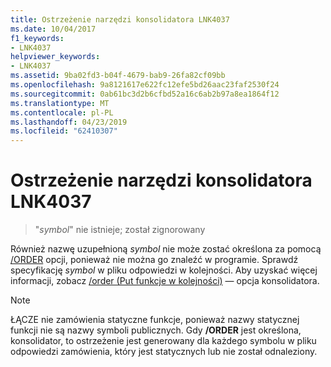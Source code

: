 ```yaml
---
title: Ostrzeżenie narzędzi konsolidatora LNK4037
ms.date: 10/04/2017
f1_keywords:
- LNK4037
helpviewer_keywords:
- LNK4037
ms.assetid: 9ba02fd3-b04f-4679-bab9-26fa82cf09bb
ms.openlocfilehash: 9a8121617e622fc12efe5bd26aac23faf2530f24
ms.sourcegitcommit: 0ab61bc3d2b6cfbd52a16c6ab2b97a8ea1864f12
ms.translationtype: MT
ms.contentlocale: pl-PL
ms.lasthandoff: 04/23/2019
ms.locfileid: "62410307"
---
```

# <a name="linker-tools-warning-lnk4037"></a>Ostrzeżenie narzędzi konsolidatora LNK4037

>"*symbol*" nie istnieje; został zignorowany

Również nazwę uzupełnioną *symbol* nie może zostać określona za pomocą [/ORDER](../../build/reference/order-put-functions-in-order.md) opcji, ponieważ nie można go znaleźć w programie. Sprawdź specyfikację *symbol* w pliku odpowiedzi w kolejności. Aby uzyskać więcej informacji, zobacz [/order (Put funkcje w kolejności)](../../build/reference/order-put-functions-in-order.md) — opcja konsolidatora.

> [!NOTE]
> ŁĄCZE nie zamówienia statyczne funkcje, ponieważ nazwy statycznej funkcji nie są nazwy symboli publicznych. Gdy **/ORDER** jest określona, konsolidator, to ostrzeżenie jest generowany dla każdego symbolu w pliku odpowiedzi zamówienia, który jest statycznych lub nie został odnaleziony.